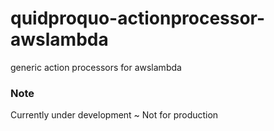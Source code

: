 # quidproquo-actionprocessor-awslambda

generic action processors for awslambda

### Note

Currently under development ~ Not for production
